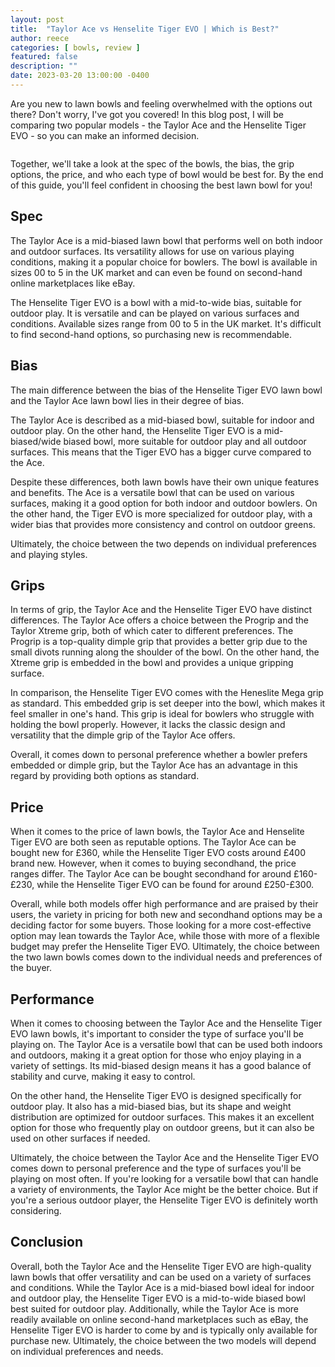 ```yaml
---
layout: post
title:  "Taylor Ace vs Henselite Tiger EVO | Which is Best?"
author: reece
categories: [ bowls, review ]
featured: false
description: ""
date: 2023-03-20 13:00:00 -0400
---
```

    

<!-- wp:paragraph -->
<p xmlns="http://www.w3.org/1999/xhtml">Are you new to lawn bowls and feeling overwhelmed with the options out there? Don't worry, I've got you covered! In this blog post, I will be comparing two popular models - the Taylor Ace and the Henselite Tiger EVO - so you can make an informed decision. </p>
<!-- /wp:paragraph -->

<!-- wp:image {"id":2025,"sizeSlug":"large","linkDestination":"none"} -->
<figure class="wp-block-image size-large"><img src="/img/posts/taylor-ace-vs-henselite-tiger-evo-1024x576.jpg" alt="" class="wp-image-2025"/></figure>
<!-- /wp:image -->

<!-- wp:paragraph -->
<p>Together, we'll take a look at the spec of the bowls, the bias, the grip options, the price, and who each type of bowl would be best for. By the end of this guide, you'll feel confident in choosing the best lawn bowl for you!</p>
<!-- /wp:paragraph -->

<!-- wp:heading -->
<h2>Spec</h2>
<!-- /wp:heading -->

<!-- wp:block {"ref":2690} /-->

<!-- wp:paragraph -->
<p>The Taylor Ace is a mid-biased lawn bowl that performs well on both indoor and outdoor surfaces. Its versatility allows for use on various playing conditions, making it a popular choice for bowlers. The bowl is available in sizes 00 to 5 in the UK market and can even be found on second-hand online marketplaces like eBay.</p>
<!-- /wp:paragraph -->

<!-- wp:block {"ref":2723} /-->

<!-- wp:paragraph -->
<p>The Henselite Tiger EVO is a bowl with a mid-to-wide bias, suitable for outdoor play. It is versatile and can be played on various surfaces and conditions. Available sizes range from 00 to 5 in the UK market. It's difficult to find second-hand options, so purchasing new is recommendable.</p>
<!-- /wp:paragraph -->

<!-- wp:heading -->
<h2>Bias</h2>
<!-- /wp:heading -->

<!-- wp:paragraph -->
<p>The main difference between the bias of the Henselite Tiger EVO lawn bowl and the Taylor Ace lawn bowl lies in their degree of bias. </p>
<!-- /wp:paragraph -->

<!-- wp:block {"ref":2814} /-->

<!-- wp:paragraph -->
<p>The Taylor Ace is described as a mid-biased bowl, suitable for indoor and outdoor play. On the other hand, the Henselite Tiger EVO is a mid-biased/wide biased bowl, more suitable for outdoor play and all outdoor surfaces. This means that the Tiger EVO has a bigger curve compared to the Ace.</p>
<!-- /wp:paragraph -->

<!-- wp:paragraph -->
<p>Despite these differences, both lawn bowls have their own unique features and benefits. The Ace is a versatile bowl that can be used on various surfaces, making it a good option for both indoor and outdoor bowlers. On the other hand, the Tiger EVO is more specialized for outdoor play, with a wider bias that provides more consistency and control on outdoor greens.</p>
<!-- /wp:paragraph -->

<!-- wp:block {"ref":2838} /-->

<!-- wp:paragraph -->
<p> Ultimately, the choice between the two depends on individual preferences and playing styles.</p>
<!-- /wp:paragraph -->

<!-- wp:heading -->
<h2>Grips</h2>
<!-- /wp:heading -->

<!-- wp:paragraph -->
<p>In terms of grip, the Taylor Ace and the Henselite Tiger EVO have distinct differences. The Taylor Ace offers a choice between the Progrip and the Taylor Xtreme grip, both of which cater to different preferences. The Progrip is a top-quality dimple grip that provides a better grip due to the small divots running along the shoulder of the bowl. On the other hand, the Xtreme grip is embedded in the bowl and provides a unique gripping surface.</p>
<!-- /wp:paragraph -->

<!-- wp:paragraph -->
<p>In comparison, the Henselite Tiger EVO comes with the Heneslite Mega grip as standard. This embedded grip is set deeper into the bowl, which makes it feel smaller in one's hand. This grip is ideal for bowlers who struggle with holding the bowl properly. However, it lacks the classic design and versatility that the dimple grip of the Taylor Ace offers.</p>
<!-- /wp:paragraph -->

<!-- wp:paragraph -->
<p>Overall, it comes down to personal preference whether a bowler prefers embedded or dimple grip, but the Taylor Ace has an advantage in this regard by providing both options as standard.</p>
<!-- /wp:paragraph -->

<!-- wp:heading -->
<h2>Price</h2>
<!-- /wp:heading -->

<!-- wp:paragraph -->
<p>When it comes to the price of lawn bowls, the Taylor Ace and Henselite Tiger EVO are both seen as reputable options. The Taylor Ace can be bought new for £360, while the Henselite Tiger EVO costs around £400 brand new. However, when it comes to buying secondhand, the price ranges differ. The Taylor Ace can be bought secondhand for around £160-£230, while the Henselite Tiger EVO can be found for around £250-£300.</p>
<!-- /wp:paragraph -->

<!-- wp:paragraph -->
<p>Overall, while both models offer high performance and are praised by their users, the variety in pricing for both new and secondhand options may be a deciding factor for some buyers. Those looking for a more cost-effective option may lean towards the Taylor Ace, while those with more of a flexible budget may prefer the Henselite Tiger EVO. Ultimately, the choice between the two lawn bowls comes down to the individual needs and preferences of the buyer.</p>
<!-- /wp:paragraph -->

<!-- wp:heading -->
<h2>Performance</h2>
<!-- /wp:heading -->

<!-- wp:paragraph -->
<p>When it comes to choosing between the Taylor Ace and the Henselite Tiger EVO lawn bowls, it's important to consider the type of surface you'll be playing on. The Taylor Ace is a versatile bowl that can be used both indoors and outdoors, making it a great option for those who enjoy playing in a variety of settings. Its mid-biased design means it has a good balance of stability and curve, making it easy to control.</p>
<!-- /wp:paragraph -->

<!-- wp:paragraph -->
<p>On the other hand, the Henselite Tiger EVO is designed specifically for outdoor play. It also has a mid-biased bias, but its shape and weight distribution are optimized for outdoor surfaces. This makes it an excellent option for those who frequently play on outdoor greens, but it can also be used on other surfaces if needed.</p>
<!-- /wp:paragraph -->

<!-- wp:paragraph -->
<p>Ultimately, the choice between the Taylor Ace and the Henselite Tiger EVO comes down to personal preference and the type of surfaces you'll be playing on most often. If you're looking for a versatile bowl that can handle a variety of environments, the Taylor Ace might be the better choice. But if you're a serious outdoor player, the Henselite Tiger EVO is definitely worth considering.</p>
<!-- /wp:paragraph -->

<!-- wp:heading -->
<h2>Conclusion</h2>
<!-- /wp:heading -->

<!-- wp:paragraph -->
<p>Overall, both the Taylor Ace and the Henselite Tiger EVO are high-quality lawn bowls that offer versatility and can be used on a variety of surfaces and conditions. While the Taylor Ace is a mid-biased bowl ideal for indoor and outdoor play, the Henselite Tiger EVO is a mid-to-wide biased bowl best suited for outdoor play. Additionally, while the Taylor Ace is more readily available on online second-hand marketplaces such as eBay, the Henselite Tiger EVO is harder to come by and is typically only available for purchase new. Ultimately, the choice between the two models will depend on individual preferences and needs.</p>
<!-- /wp:paragraph -->
    